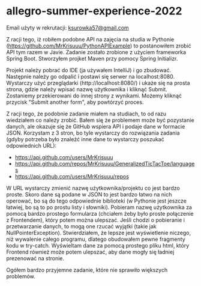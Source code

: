 # allegro-summer-experience-2022

Email użyty w rekrutacji: ksurowka57@gmail.com

Z racji tego, iż robiłem podobne API na zajęcia na studia w Pythonie (https://github.com/MrKrisuuu/PythonAPIExample) to postanowiłem zrobić API tym razem w Javie. Zadanie zostało zrobione z użyciem frameworka Spring Boot. Stworzyłem projket Maven przy pomocy Spring Initializr. 

Projekt należy pobrać do IDE (ja używałem IntelliJ) i go zbudować. Następnie należy go odpalić i postawi się serwer na localhost:8080. Wystarczy użyć przeglądarki (http://localhost:8080/) i ukaże się na prosta strona, gdzie należy wpisać nazwę użytkownika i kliknąć Submit. Zostaniemy przekierowani do innej strony z wynikami. Możemy kliknąć przycisk "Submit another form", aby powtórzyć proces.

Z racji tego, że podobnie zadanie miałem na studiach, to od razu wiedziałem co należy zrobić. Bałem się że problemem może być pozystanie danych, ale okazuje się że GitHub wspiera API i podaje dane w formacie JSON. Korzystam z 3 stron, bo tyle wystarczy do rozwiązania zadania (gdyby potrzeba było znaleźć inne dane to wystarczy poszukać odpowiednich URL):
- https://api.github.com/users/MrKrisuuu
- https://api.github.com/repos/MrKrisuuu/GeneralizedTicTacToe/languages
- https://api.github.com/users/MrKrisuuu/repos

W URL wystarczy zmienić nazwę użytkownika/projektu co jest bardzo proste. Skoro dane są podane w JSON to jest bardzo łatwo na nich operować, bo są do tego odpowiednie biblioteki (w Pythonie jest jeszcze łatwiej, bo są to po prostu listy i słowniki). Pobieram nazwę użytkownika za pomocą bardzo prostego formularza (chciałem żeby było proste połączenie z Frontendem), który potem można ulepszać. Jeśli chodzi o pobieranie i przetwarzanie danych, to mogą one rzucać wyjątki (takie jak NullPointerException). Stwierdziałem, że lepsze jest wyświetlenie niczego, niż wywalenie całego programu, dlatego obudowałem pewne fragmenty kodu w try-catch. Wyświeltam dane za pomocą prostego pliku html, który Frontend również może potem ulepszać, aby dane mogły się ładniej prezenować na stronie.

Ogółem bardzo przyjemne zadanie, które nie sprawiło większych problemów.
